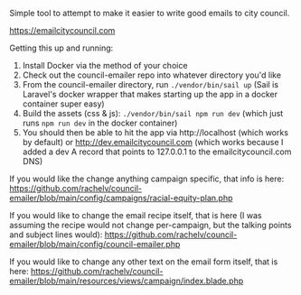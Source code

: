 Simple tool to attempt to make it easier to write good emails to city council.

https://emailcitycouncil.com

Getting this up and running:
1) Install Docker via the method of your choice
2) Check out the council-emailer repo into whatever directory you'd like
3) From the council-emailer directory, run `./vendor/bin/sail up` (Sail is Laravel's docker wrapper that makes starting up the app in a docker container super easy)
4) Build the assets (css & js): `./vendor/bin/sail npm run dev` (which just runs `npm run dev` in the docker container)
5) You should then be able to hit the app via http://localhost (which works by default) or http://dev.emailcitycouncil.com (which works because I added a dev A record that points to 127.0.0.1 to the emailcitycouncil.com DNS)

If you would like the change anything campaign specific, that info is here:
https://github.com/rachelv/council-emailer/blob/main/config/campaigns/racial-equity-plan.php

If you would like to change the email recipe itself, that is here (I was assuming the recipe would not change per-campaign, but the talking points and subject lines would):
https://github.com/rachelv/council-emailer/blob/main/config/council-emailer.php

If you would like to change any other text on the email form itself, that is here:
https://github.com/rachelv/council-emailer/blob/main/resources/views/campaign/index.blade.php
